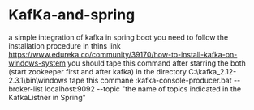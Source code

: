 # KafKa-and-spring
a simple integration of kafka in spring boot
you need to follow the installation procedure in thins link
https://www.edureka.co/community/39170/how-to-install-kafka-on-windows-system
you should tape this command after starring the both (start zookeeper first and after kafka)
in the directory C:\kafka_2.12-2.3.1\bin\windows tape this commane :kafka-console-producer.bat --broker-list localhost:9092 --topic "the name of topics indicated in the KafkaListner in Spring"
